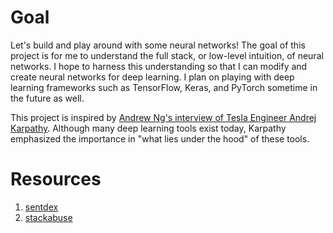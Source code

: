 # Goal
Let's build and play around with some neural networks! The goal of this project is for me to understand the full stack, or low-level intuition, of neural networks. I hope to harness this understanding so that I can modify and create neural networks for deep learning. I plan on playing with deep learning frameworks such as TensorFlow, Keras, and PyTorch sometime in the future as well.

This project is inspired by [Andrew Ng's interview of Tesla Engineer Andrej Karpathy](https://www.youtube.com/watch?v=_au3yw46lcg). Although many deep learning tools exist today, Karpathy emphasized the importance in "what lies under the hood" of these tools.

# Resources
1. [sentdex](https://www.youtube.com/watch?v=Wo5dMEP_BbI)
2. [stackabuse](https://stackabuse.com/creating-a-neural-network-from-scratch-in-python/)

